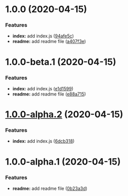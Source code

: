 # 1.0.0 (2020-04-15)


### Features

* **index:** add index.js ([94afe5c](https://github.com/rshaibakov/test-app-1/commit/94afe5cdcfd5a50d8a72d9f1b005569f8aaec193))
* **readme:** add readme file ([a407f3e](https://github.com/rshaibakov/test-app-1/commit/a407f3e8f084ebe645e1a1bebadf0ad29dda4354))

# 1.0.0-beta.1 (2020-04-15)


### Features

* **index:** add index.js ([e1d1599](https://github.com/rshaibakov/test-app-1/commit/e1d1599b729cd4d1140e98332b88c287476bc0bd))
* **readme:** add readme file ([e88a715](https://github.com/rshaibakov/test-app-1/commit/e88a715cb232aa138a5def2a48ffbf55bfe89349))

# [1.0.0-alpha.2](https://github.com/rshaibakov/test-app-1/compare/v1.0.0-alpha.1...v1.0.0-alpha.2) (2020-04-15)


### Features

* **index:** add index.js ([6dcb318](https://github.com/rshaibakov/test-app-1/commit/6dcb318e306e8656e0a719685e2b22bf27651b5f))

# 1.0.0-alpha.1 (2020-04-15)


### Features

* **readme:** add readme file ([0b23a3d](https://github.com/rshaibakov/test-app-1/commit/0b23a3d48c58ba7b4962e1f99584a94d16d6914b))
